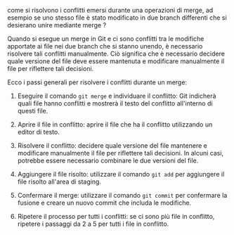 come si risolvono i conflitti emersi durante una operazioni di merge, ad esempio se uno stesso file è stato modificato in due branch differenti che si desierano unire mediante merge ?

Quando si esegue un merge in Git e ci sono conflitti tra le modifiche apportate ai file nei due branch che si stanno unendo, è necessario risolvere tali conflitti manualmente. Ciò significa che è necessario decidere quale versione del file deve essere mantenuta e modificare manualmente il file per riflettere tali decisioni.

Ecco i passi generali per risolvere i conflitti durante un merge:
1.  Eseguire il comando `git merge` e individuare il conflitto: Git indicherà quali file hanno conflitti e mostrerà il testo del conflitto all'interno di questi file.
    
2.  Aprire il file in conflitto: aprire il file che ha il conflitto utilizzando un editor di testo.
    
3.  Risolvere il conflitto: decidere quale versione del file mantenere e modificare manualmente il file per riflettere tali decisioni. In alcuni casi, potrebbe essere necessario combinare le due versioni del file.
    
4.  Aggiungere il file risolto: utilizzare il comando `git add` per aggiungere il file risolto all'area di staging.
    
5.  Confermare il merge: utilizzare il comando `git commit` per confermare la fusione e creare un nuovo commit che includa le modifiche.
    
6.  Ripetere il processo per tutti i conflitti: se ci sono più file in conflitto, ripetere i passaggi da 2 a 5 per tutti i file in conflitto.